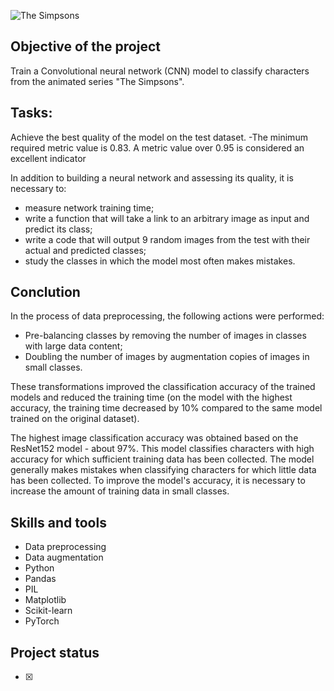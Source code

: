 
![The Simpsons](https://www.indiewire.com/wp-content/uploads/2014/08/the-simpsons.jpg)

## Objective of the project

Train a Convolutional neural network (CNN) model to classify characters from the animated series "The Simpsons".

## Tasks:
Achieve the best quality of the model on the test dataset. 
 -The minimum required metric value is 0.83. A metric value over 0.95 is considered an excellent indicator

In addition to building a neural network and assessing its quality, it is necessary to:
- measure network training time;
- write a function that will take a link to an arbitrary image as input and predict its class;
- write a code that will output 9 random images from the test with their actual and predicted classes;
- study the classes in which the model most often makes mistakes.

## Conclution

In the process of data preprocessing, the following actions were performed:
- Pre-balancing classes by removing the number of images in classes with large data content;
- Doubling the number of images by augmentation copies of images in small classes.

These transformations improved the classification accuracy of the trained models and reduced the training time (on the model with the highest accuracy, the training time decreased by 10% compared to the same model trained on the original dataset).

The highest image classification accuracy was obtained based on the ResNet152 model - about 97%. 
This model classifies characters with high accuracy for which sufficient training data has been collected. The model generally makes mistakes when classifying characters for which little data has been collected. To improve the model's accuracy, it is necessary to increase the amount of training data in small classes.

## Skills and tools 

* Data preprocessing
* Data augmentation
* Python
* Pandas
* PIL
* Matplotlib
* Scikit-learn
* PyTorch

## Project status
- [x] 
